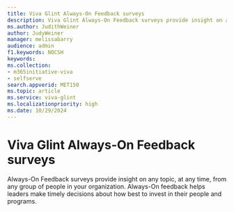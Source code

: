 ```yaml
---
title: Viva Glint Always-On Feedback surveys
description: Viva Glint Always-On Feedback surveys provide insight on any topic, at any time, from any group of people in your organization.
ms.author: JudithWeiner
author: JudyWeiner
manager: melissabarry
audience: admin
f1.keywords: NOCSH
keywords: 
ms.collection:  
- m365initiative-viva
- selfserve 
search.appverid: MET150 
ms.topic: article
ms.service: viva-glint
ms.localizationpriority: high
ms.date: 10/29/2024
---
```


# Viva Glint Always-On Feedback surveys

Always-On Feedback surveys provide insight on any topic, at any time, from any group of people in your organization. Always-On feedback helps leaders make timely decisions about how best to invest in their people and programs. 

